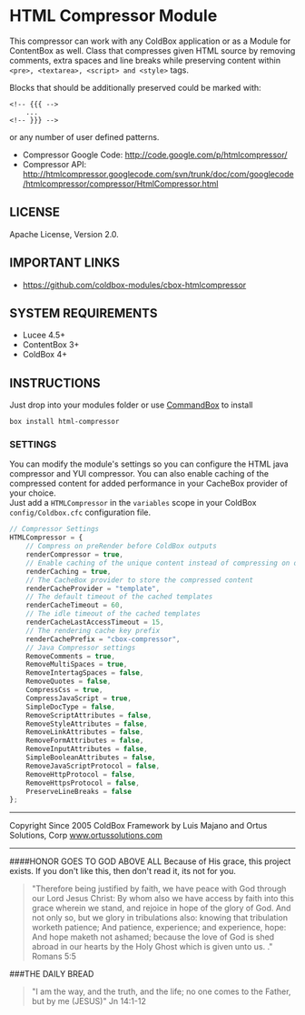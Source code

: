# HTML Compressor Module

This compressor can work with any ColdBox application or as a Module for ContentBox as well.
Class that compresses given HTML source by removing comments, extra spaces and line breaks while preserving content within `<pre>, <textarea>, <script> and <style>` tags.

Blocks that should be additionally preserved could be marked with:
```
<!-- {{{ -->
    ...
<!-- }}} -->
```
or any number of user defined patterns.

* Compressor Google Code: http://code.google.com/p/htmlcompressor/
* Compressor API: http://htmlcompressor.googlecode.com/svn/trunk/doc/com/googlecode/htmlcompressor/compressor/HtmlCompressor.html


## LICENSE
Apache License, Version 2.0.

## IMPORTANT LINKS
- https://github.com/coldbox-modules/cbox-htmlcompressor

## SYSTEM REQUIREMENTS
- Lucee 4.5+
- ContentBox 3+
- ColdBox 4+

## INSTRUCTIONS

Just drop into your modules folder or use [CommandBox](http://www.ortussolutions.com/products/commandbox) to install

`box install html-compressor`

### SETTINGS

You can modify the module's settings so you can configure the HTML java compressor and YUI compressor.
You can also enable caching of the compressed content for added performance in your CacheBox provider of your choice.  
Just add a `HTMLCompressor` in the `variables` scope in your ColdBox `config/Coldbox.cfc` configuration file.

```js
// Compressor Settings
HTMLCompressor = {
	// Compress on preRender before ColdBox outputs
	renderCompressor = true,
	// Enable caching of the unique content instead of compressing on demand, done via content hashes
	renderCaching = true,
	// The CacheBox provider to store the compressed content
	renderCacheProvider = "template",
	// The default timeout of the cached templates
	renderCacheTimeout = 60,
	// The idle timeout of the cached templates
	renderCacheLastAccessTimeout = 15,
	// The rendering cache key prefix
	renderCachePrefix = "cbox-compressor",
	// Java Compressor settings
	RemoveComments = true,
	RemoveMultiSpaces = true,
	RemoveIntertagSpaces = false,
	RemoveQuotes = false,
	CompressCss = true,
	CompressJavaScript = true,
	SimpleDocType = false,
	RemoveScriptAttributes = false,
	RemoveStyleAttributes = false,
	RemoveLinkAttributes = false,
	RemoveFormAttributes = false,
	RemoveInputAttributes = false,
	SimpleBooleanAttributes = false,
	RemoveJavaScriptProtocol = false,
	RemoveHttpProtocol = false,
	RemoveHttpsProtocol = false,
	PreserveLineBreaks = false
};
```

********************************************************************************
Copyright Since 2005 ColdBox Framework by Luis Majano and Ortus Solutions, Corp
www.ortussolutions.com
********************************************************************************
####HONOR GOES TO GOD ABOVE ALL
Because of His grace, this project exists. If you don't like this, then don't read it, its not for you.

>"Therefore being justified by faith, we have peace with God through our Lord Jesus Christ:
By whom also we have access by faith into this grace wherein we stand, and rejoice in hope of the glory of God.
And not only so, but we glory in tribulations also: knowing that tribulation worketh patience;
And patience, experience; and experience, hope:
And hope maketh not ashamed; because the love of God is shed abroad in our hearts by the 
Holy Ghost which is given unto us. ." Romans 5:5

###THE DAILY BREAD
 > "I am the way, and the truth, and the life; no one comes to the Father, but by me (JESUS)" Jn 14:1-12